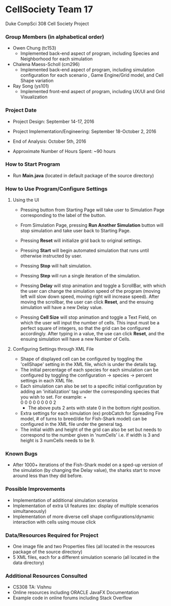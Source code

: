 # CellSociety Team 17

Duke CompSci 308 Cell Society Project

### Group Members (in alphabetical order)
+ Owen Chung (tc153)
	+ Implemented back-end aspect of program, including Species and Neighborhood for each simulation
+ Chalena Maess-Scholl (cm296)
	+ Implemented back-end aspect of program, including simulation configuration for each scenario , Game Engine/Grid model, and Cell Shape variation
+ Ray Song (ys101)
	+ Implemented front-end aspect of program, including UX/UI and Grid Visualization

### Project Date
+ Project Design: September 14-17, 2016
+ Project Implementation/Engineering: September 18-October 2, 2016
+ End of Analysis: October 5th, 2016

+ Approximate Number of Hours Spent: ~90 hours

### How to Start Program
+ Run **Main.java** (located in default package of the source directory)

### How to Use Program/Configure Settings
1. Using the UI
	+ Pressing button from Starting Page will take user to Simulation Page corresponding to the label of the button.
	
	+ From Simulation Page, pressing **Run Another Simulation** button will stop simulation and take user back to Starting Page. 
	+ Pressing **Reset** will initialize grid back to original settings.
	+ Pressing **Start** will begin automated simulation that runs until otherwise instructed by user.
	+ Pressing **Stop** will halt simulation.
	+ Pressing **Step** will run a single iteration of the simulation.
	+ Pressing **Delay** will stop animation and toggle a ScrollBar, with which the user can change the simulation speed of the program (moving left will slow down speed, moving right will increase speed). After moving the scrollbar, the user can click **Reset**, and the ensuing simulation will have a new Delay value.
	+ Pressing **Cell Size** will stop animation and toggle a Text Field, on which the user will input the number of cells. This input must be a perfect square of integers, so that the grid can be configured accordingly. After typing in a value, the use can click **Reset**, and the ensuing simulation will have a new Number of Cells.


2. Configuring Settings through XML File
	+ Shape of displayed cell can be configured by toggling the 'cellShape' setting in the XML file, which is under the details tag.
	+ The initial percentage of each species for each simulation can be configured by toggling the configuration -> species -> percent settings in each XML file.
	+ Each simulation can also be set to a specific initial configuration by adding an 'initialization' tag under the corresponding species that you wish to set. For example:
		+<species type ="Ant">
    		<initialization state = "0">		
    			<row>0 0 0</row>
    			<row>0 0 0</row>
    			<row>0 0 2</row>
    		</initialization>
    	 </species>
        + The above puts 2 ants with state 0 in the bottom right position.
	+ Extra settings for each simulation (ex) probCatch for Spreading Fire model, # of turns to breed/die for Fish-Shark model) can be configured in the XML file under the general tag.
	+ The initial width and height of the grid can also be set but needs to correspond to the number given in 'numCells' i.e. if width is 3 and height is 3 numCells needs to be 9.
 
### Known Bugs
+ After 1000+ iterations of the Fish-Shark model on a sped-up version of the simulation (by changing the Delay value), the sharks start to move around less than they did before.

### Possible Improvements
+ Implementation of additional simulation scenarios
+ Implementation of extra UI features (ex: display of multiple scenarios simultaneously)
+ Implementation of more diverse cell shape configurations/dynamic interaction with cells using mouse click

### Data/Resources Required for Project
+ One image file and two Properties files (all located in the resources package of the source directory)
+ 5 XML files, each for a different simulation scenario (all located in the data directory)

### Additional Resources Consulted
+ CS308 TA: Vishnu
+ Online resources including ORACLE JavaFX Documentation
+ Example code in online forums including Stack Overflow

